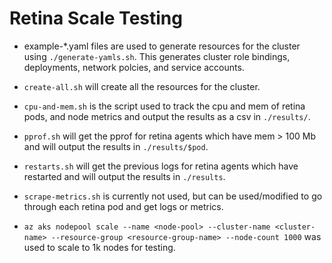 # Retina Scale Testing

* example-*.yaml files are used to generate resources for the cluster using `./generate-yamls.sh`. This generates cluster role bindings, deployments, network polcies, and service accounts.

* `create-all.sh` will create all the resources for the cluster.

* `cpu-and-mem.sh` is the script used to track the cpu and mem of retina pods, and node metrics and output the results as a csv in `./results/`.

* `pprof.sh` will get the pprof for retina agents which have mem > 100 Mb and will output the results in `./results/$pod`.

* `restarts.sh` will get the previous logs for retina agents which have restarted and will output the results in `./results`.

* `scrape-metrics.sh` is currently not used, but can be used/modified to go through each retina pod and get logs or metrics.

* `az aks nodepool scale --name <node-pool> --cluster-name <cluster-name> --resource-group <resource-group-name> --node-count 1000` was used to scale to 1k nodes for testing.
